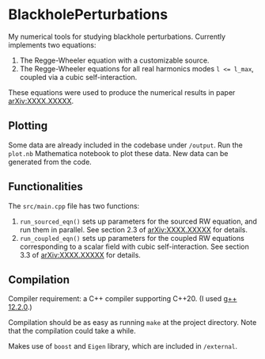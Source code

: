 # BlackholePerturbations
My numerical tools for studying blackhole perturbations. Currently implements two equations:

1. The Regge-Wheeler equation with a customizable source.
2. The Regge-Wheeler equations for all real harmonics modes `l <= l_max`, coupled via a cubic self-interaction.

These equations were used to produce the numerical results in paper [arXiv:XXXX.XXXXX](https://arxiv.org).

## Plotting
Some data are already included in the codebase under `/output`. Run the `plot.nb` Mathematica notebook to plot these data. New data can be generated from the code.

## Functionalities
The `src/main.cpp` file has two functions:

1. `run_sourced_eqn()` sets up parameters for the sourced RW equation, and run them in parallel. See section 2.3 of [arXiv:XXXX.XXXXX](https://arxiv.org) for details.
2. `run_coupled_eqn()` sets up parameters for the coupled RW equations corresponding to a scalar field with cubic self-interaction. See section 3.3 of [arXiv:XXXX.XXXXX](https://arxiv.org) for details.

## Compilation
Compiler requirement: a C++ compiler supporting C++20. (I used [g++ 12.2.0](https://gcc.gnu.org/).)

Compilation should be as easy as running `make` at the project directory. Note that the compilation could take a while.

Makes use of `boost` and `Eigen` library, which are included in `/external`.
